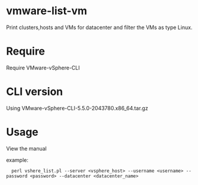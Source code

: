 # vmware-list-vm
Print clusters,hosts and VMs for datacenter and filter the VMs as type Linux.

# Require
Require VMware-vSphere-CLI

# CLI version
Using VMware-vSphere-CLI-5.5.0-2043780.x86_64.tar.gz

# Usage
View the manual

example:
~~~
  perl vshere_list.pl --server <vsphere_host> --username <username> --password <password> --datacenter <datacenter_name>

